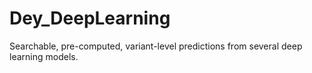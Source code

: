 # Dey_DeepLearning
Searchable, pre-computed, variant-level predictions from several deep learning models.
